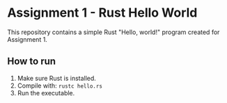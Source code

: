 # Assignment 1 - Rust Hello World

This repository contains a simple Rust "Hello, world!" program created for Assignment 1.

## How to run

1. Make sure Rust is installed.
2. Compile with: `rustc hello.rs`
3. Run the executable.
